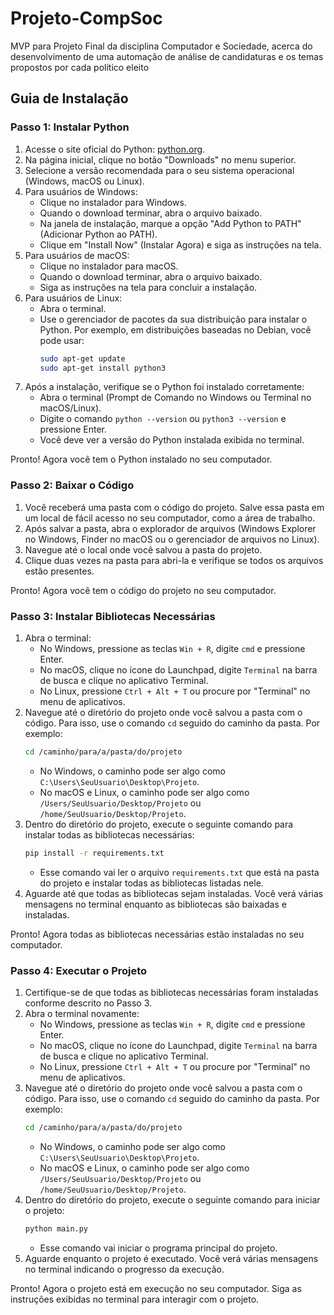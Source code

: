 # Projeto-CompSoc
MVP para Projeto Final da disciplina Computador e Sociedade, acerca do desenvolvimento de uma automação de análise de candidaturas e os temas propostos por cada político eleito

## Guia de Instalação

### Passo 1: Instalar Python

1. Acesse o site oficial do Python: [python.org](https://www.python.org/).
2. Na página inicial, clique no botão "Downloads" no menu superior.
3. Selecione a versão recomendada para o seu sistema operacional (Windows, macOS ou Linux).
4. Para usuários de Windows:
    - Clique no instalador para Windows.
    - Quando o download terminar, abra o arquivo baixado.
    - Na janela de instalação, marque a opção "Add Python to PATH" (Adicionar Python ao PATH).
    - Clique em "Install Now" (Instalar Agora) e siga as instruções na tela.
5. Para usuários de macOS:
    - Clique no instalador para macOS.
    - Quando o download terminar, abra o arquivo baixado.
    - Siga as instruções na tela para concluir a instalação.
6. Para usuários de Linux:
    - Abra o terminal.
    - Use o gerenciador de pacotes da sua distribuição para instalar o Python. Por exemplo, em distribuições baseadas no Debian, você pode usar:
        ```sh
        sudo apt-get update
        sudo apt-get install python3
        ```
7. Após a instalação, verifique se o Python foi instalado corretamente:
    - Abra o terminal (Prompt de Comando no Windows ou Terminal no macOS/Linux).
    - Digite o comando `python --version` ou `python3 --version` e pressione Enter.
    - Você deve ver a versão do Python instalada exibida no terminal.

Pronto! Agora você tem o Python instalado no seu computador.

### Passo 2: Baixar o Código

1. Você receberá uma pasta com o código do projeto. Salve essa pasta em um local de fácil acesso no seu computador, como a área de trabalho.
2. Após salvar a pasta, abra o explorador de arquivos (Windows Explorer no Windows, Finder no macOS ou o gerenciador de arquivos no Linux).
3. Navegue até o local onde você salvou a pasta do projeto.
4. Clique duas vezes na pasta para abri-la e verifique se todos os arquivos estão presentes.

Pronto! Agora você tem o código do projeto no seu computador.

### Passo 3: Instalar Bibliotecas Necessárias

1. Abra o terminal:
    - No Windows, pressione as teclas `Win + R`, digite `cmd` e pressione Enter.
    - No macOS, clique no ícone do Launchpad, digite `Terminal` na barra de busca e clique no aplicativo Terminal.
    - No Linux, pressione `Ctrl + Alt + T` ou procure por "Terminal" no menu de aplicativos.
2. Navegue até o diretório do projeto onde você salvou a pasta com o código. Para isso, use o comando `cd` seguido do caminho da pasta. Por exemplo:
    ```sh
    cd /caminho/para/a/pasta/do/projeto
    ```
    - No Windows, o caminho pode ser algo como `C:\Users\SeuUsuario\Desktop\Projeto`.
    - No macOS e Linux, o caminho pode ser algo como `/Users/SeuUsuario/Desktop/Projeto` ou `/home/SeuUsuario/Desktop/Projeto`.
3. Dentro do diretório do projeto, execute o seguinte comando para instalar todas as bibliotecas necessárias:
    ```sh
    pip install -r requirements.txt
    ```
    - Esse comando vai ler o arquivo `requirements.txt` que está na pasta do projeto e instalar todas as bibliotecas listadas nele.
4. Aguarde até que todas as bibliotecas sejam instaladas. Você verá várias mensagens no terminal enquanto as bibliotecas são baixadas e instaladas.

Pronto! Agora todas as bibliotecas necessárias estão instaladas no seu computador.

### Passo 4: Executar o Projeto

1. Certifique-se de que todas as bibliotecas necessárias foram instaladas conforme descrito no Passo 3.
2. Abra o terminal novamente:
    - No Windows, pressione as teclas `Win + R`, digite `cmd` e pressione Enter.
    - No macOS, clique no ícone do Launchpad, digite `Terminal` na barra de busca e clique no aplicativo Terminal.
    - No Linux, pressione `Ctrl + Alt + T` ou procure por "Terminal" no menu de aplicativos.
3. Navegue até o diretório do projeto onde você salvou a pasta com o código. Para isso, use o comando `cd` seguido do caminho da pasta. Por exemplo:
    ```sh
    cd /caminho/para/a/pasta/do/projeto
    ```
    - No Windows, o caminho pode ser algo como `C:\Users\SeuUsuario\Desktop\Projeto`.
    - No macOS e Linux, o caminho pode ser algo como `/Users/SeuUsuario/Desktop/Projeto` ou `/home/SeuUsuario/Desktop/Projeto`.
4. Dentro do diretório do projeto, execute o seguinte comando para iniciar o projeto:
    ```sh
    python main.py
    ```
    - Esse comando vai iniciar o programa principal do projeto.
5. Aguarde enquanto o projeto é executado. Você verá várias mensagens no terminal indicando o progresso da execução.

Pronto! Agora o projeto está em execução no seu computador. Siga as instruções exibidas no terminal para interagir com o projeto.

